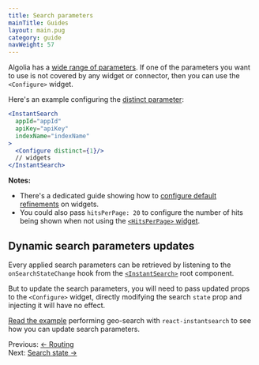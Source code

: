 ```yaml
---
title: Search parameters
mainTitle: Guides
layout: main.pug
category: guide
navWeight: 57
---
```


Algolia has a [wide range of parameters](https://www.algolia.com/doc/api-client/javascript/search#search-parameters). If one of the parameters you want to use is not covered by any widget or connector, then you can use the `<Configure>` widget.

Here's an example configuring the [distinct parameter](https://www.algolia.com/doc/api-client/javascript/parameters#distinct):

```jsx
<InstantSearch
  appId="appId"
  apiKey="apiKey"
  indexName="indexName"
>
  <Configure distinct={1}/>
  // widgets
</InstantSearch>
```

**Notes:**
* There's a dedicated guide showing how to [configure default refinements](guide/Default_refinements.html) on widgets.
* You could also pass `hitsPerPage: 20` to configure the number of hits being shown when not using
the [`<HitsPerPage>` widget](widgets/HitsPerPage.html).

## Dynamic search parameters updates

Every applied search parameters can be retrieved by listening to the `onSearchStateChange`
hook from the [`<InstantSearch>`](guide/<InstantSearch>.html) root component.

But to update the search parameters, you will need to pass updated props to the `<Configure>` widget, directly modifying the search `state` prop and injecting it will have no effect.

[Read the example](https://github.com/algolia/react-instantsearch/tree/master/examples/geo-search) performing geo-search with `react-instantsearch` to see how you can update search parameters.

<div class="guide-nav">
    <div class="guide-nav-left">
        Previous: <a href="guide/Routing.html">← Routing</a>
    </div>
    <div class="guide-nav-right">
        Next: <a href="guide/Search_state.html">Search state →</a>
    </div>
</div>
